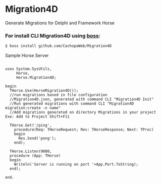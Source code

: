 # Migration4D
Generate Migrations for Delphi and Framework Horse

### For install CLI Migration4D using [boss](https://github.com/HashLoad/boss):
``` sh
$ boss install github.com/CachopaWeb/Migration4D
```

Sample Horse Server
```delphi

uses System.SysUtils,
     Horse,
     Horse.Migration4D;

begin
  THorse.Use(HorseMigration4D());
  //run migrations based in file configuration    
  //Migration4D.json, generated with command CLI "Migration4D Init"
  //Run generated migrations with command CLI "Migration4D migration:create -n name"
  //Add migrations generated on directory Migrations in your project Exe: Add to Project Shift+F11

  THorse.Get('/ping',
    procedure(Req: THorseRequest; Res: THorseResponse; Next: TProc)
    begin
      Res.Send('pong');
    end);

  THorse.Listen(9000,
  procedure (App: THorse)
  begin
    Writeln('Server is running on port '+App.Port.ToString);
  end);

end.
```

